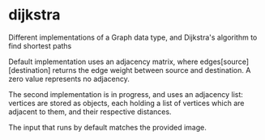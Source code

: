 # dijkstra
Different implementations of a Graph data type, and Dijkstra's algorithm to find shortest paths

Default implementation uses an adjacency matrix, where edges[source][destination] returns the edge weight between source and destination. A zero value represents no adjacency.

The second implementation is in progress, and uses an adjacency list: vertices are stored as objects, each holding a list of vertices which are adjacent to them, and their respective distances.

The input that runs by default matches the provided image.
